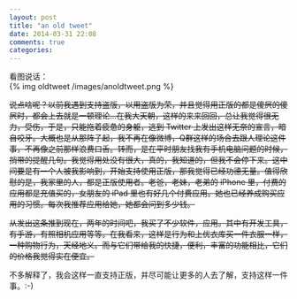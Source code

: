```yaml
---
layout: post
title: "an old tweet"
date: 2014-03-31 22:08
comments: true
categories: 
---
```

看图说话：  
{% img oldtweet /images/anoldtweet.png %}  

<del>说点啥呢？以前我遇到支持盗版，以用盗版为荣，并且觉得用正版的都是傻屄的傻屄时，都会上去就是一顿理论...在我大天朝，这样的来来回回，总让我觉得很无力，受伤，于是，只能拖着疲惫的身躯，逃到 Twitter 上发出这样无奈的宣言，暗自咬牙。大概也是从那阵子起，我不再在像微博，Q群这样的场合去跟人理论这件事，不再像之前那样浪费口舌。转而，是在平时朋友找我有手机电脑问题的时候，捎带的提醒几句。我觉得用处没有很大，真的，我知道的，但我不会停下来。这中间要是有一个人被我影响到，开始支持使用正版，那我觉得已经功德无量。值得欣慰的是，我家里的人，都是正版使用者。老爸，老妹，老弟的 iPhone 里，付费的应用都是充值买的，女朋友的 iPad 里也有好几个付费应用。她也已经养成购买应用的习惯。每次我推荐应用给她，她都会问到多少钱。</del>

<del>从发出这条推到现在，两年的时间吧，我买了不少软件，应用。其中有开发工具，有手游，有照相机应用等等。在我看来，这样是行为和上优衣库买一件衣服一样，一种购物行为，天经地义。而与它们带给我的快捷，便利，丰富的功能相比，它们的价格我觉得实在便宜。</del>

不多解释了，我会这样一直支持正版，并尽可能让更多的人去了解，支持这样一件事。:-)
